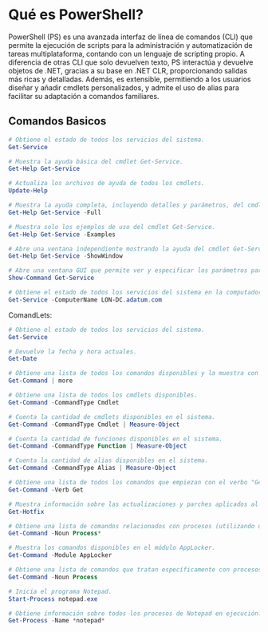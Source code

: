 # Qué es PowerShell?

PowerShell (PS) es una avanzada interfaz de línea de comandos (CLI) que permite la ejecución de scripts para la administración y automatización de tareas multiplataforma, contando con un lenguaje de scripting propio. A diferencia de otras CLI que solo devuelven texto, PS interactúa y devuelve objetos de .NET, gracias a su base en .NET CLR, proporcionando salidas más ricas y detalladas. Además, es extensible, permitiendo a los usuarios diseñar y añadir cmdlets personalizados, y admite el uso de alias para facilitar su adaptación a comandos familiares.

## Comandos Basicos

```powershell
# Obtiene el estado de todos los servicios del sistema.
Get-Service

# Muestra la ayuda básica del cmdlet Get-Service.
Get-Help Get-Service

# Actualiza los archivos de ayuda de todos los cmdlets.
Update-Help

# Muestra la ayuda completa, incluyendo detalles y parámetros, del cmdlet Get-Service.
Get-Help Get-Service -Full

# Muestra solo los ejemplos de uso del cmdlet Get-Service.
Get-Help Get-Service -Examples

# Abre una ventana independiente mostrando la ayuda del cmdlet Get-Service.
Get-Help Get-Service -ShowWindow

# Abre una ventana GUI que permite ver y especificar los parámetros para el cmdlet Get-Service.
Show-Command Get-Service

# Obtiene el estado de todos los servicios del sistema en la computadora con nombre "LON-DC.adatum.com".
Get-Service -ComputerName LON-DC.adatum.com

```

ComandLets:

```powershell
# Obtiene el estado de todos los servicios del sistema.
Get-Service

# Devuelve la fecha y hora actuales.
Get-Date

# Obtiene una lista de todos los comandos disponibles y la muestra con paginación.
Get-Command | more

# Obtiene una lista de todos los cmdlets disponibles.
Get-Command -CommandType Cmdlet

# Cuenta la cantidad de cmdlets disponibles en el sistema.
Get-Command -CommandType Cmdlet | Measure-Object

# Cuenta la cantidad de funciones disponibles en el sistema.
Get-Command -CommandType Function | Measure-Object

# Cuenta la cantidad de alias disponibles en el sistema.
Get-Command -CommandType Alias | Measure-Object

# Obtiene una lista de todos los comandos que empiezan con el verbo "Get".
Get-Command -Verb Get

# Muestra información sobre las actualizaciones y parches aplicados al sistema.
Get-Hotfix

# Obtiene una lista de comandos relacionados con procesos (utilizando un patrón).
Get-Command -Noun Process*

# Muestra los comandos disponibles en el módulo AppLocker.
Get-Command -Module AppLocker

# Obtiene una lista de comandos que tratan específicamente con procesos.
Get-Command -Noun Process

# Inicia el programa Notepad.
Start-Process notepad.exe

# Obtiene información sobre todos los procesos de Notepad en ejecución.
Get-Process -Name *notepad*
```
